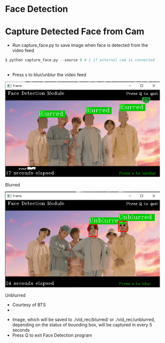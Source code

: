 # Face Detection

# Capture Detected Face from Cam

- Run capture_face.py to save image when face is detected from the video feed

```python
$ python capture_face.py --source 0 # 1 if external cam is connected
																		# Else Plug in youtube link
```

- Press s to blur/unblur the video feed

![Blurred](./imgs/blurred.png)

Blurred

![Unblurred](./imgs/unblurred.png)

Unblurred

* Courtesy of BTS 
* 
- Image, which will be saved to ./vid_rec/blurred/ or ./vid_rec/unblurred, depending on the status of bounding box, will be captured in every 5 seconds
- Press Q to exit Face Detection program
